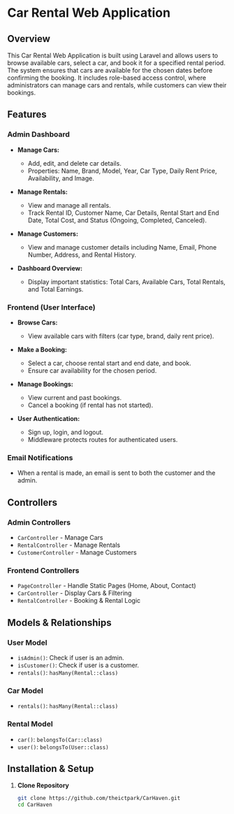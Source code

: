 # Car Rental Web Application

## Overview
This Car Rental Web Application is built using Laravel and allows users to browse available cars, select a car, and book it for a specified rental period. The system ensures that cars are available for the chosen dates before confirming the booking. It includes role-based access control, where administrators can manage cars and rentals, while customers can view their bookings.

## Features

### Admin Dashboard
- **Manage Cars:**
  - Add, edit, and delete car details.
  - Properties: Name, Brand, Model, Year, Car Type, Daily Rent Price, Availability, and Image.

- **Manage Rentals:**
  - View and manage all rentals.
  - Track Rental ID, Customer Name, Car Details, Rental Start and End Date, Total Cost, and Status (Ongoing, Completed, Canceled).

- **Manage Customers:**
  - View and manage customer details including Name, Email, Phone Number, Address, and Rental History.

- **Dashboard Overview:**
  - Display important statistics: Total Cars, Available Cars, Total Rentals, and Total Earnings.

### Frontend (User Interface)
- **Browse Cars:**  
  - View available cars with filters (car type, brand, daily rent price).

- **Make a Booking:**  
  - Select a car, choose rental start and end date, and book.
  - Ensure car availability for the chosen period.

- **Manage Bookings:**  
  - View current and past bookings.
  - Cancel a booking (if rental has not started).

- **User Authentication:**  
  - Sign up, login, and logout.
  - Middleware protects routes for authenticated users.

### Email Notifications
- When a rental is made, an email is sent to both the customer and the admin.

## Controllers

### Admin Controllers
- `CarController` - Manage Cars
- `RentalController` - Manage Rentals
- `CustomerController` - Manage Customers

### Frontend Controllers
- `PageController` - Handle Static Pages (Home, About, Contact)
- `CarController` - Display Cars & Filtering
- `RentalController` - Booking & Rental Logic

## Models & Relationships

### User Model
- `isAdmin()`: Check if user is an admin.
- `isCustomer()`: Check if user is a customer.
- `rentals()`: `hasMany(Rental::class)`

### Car Model
- `rentals()`: `hasMany(Rental::class)`

### Rental Model
- `car()`: `belongsTo(Car::class)`
- `user()`: `belongsTo(User::class)`

## Installation & Setup

1. **Clone Repository**
   ```sh
   git clone https://github.com/theictpark/CarHaven.git
   cd CarHaven
